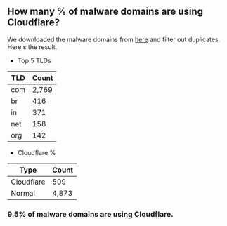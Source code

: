 ## How many % of malware domains are using Cloudflare?


We downloaded the malware domains from [here](https://urlhaus.abuse.ch) and filter out duplicates.
Here's the result.


[//]: # (start replacement)


- Top 5 TLDs

| TLD | Count |
| --- | --- |
| com | 2,769 |
| br | 416 |
| in | 371 |
| net | 158 |
| org | 142 |


- Cloudflare %

| Type | Count |
| --- | --- |
| Cloudflare | 509 |
| Normal | 4,873 |


### 9.5% of malware domains are using Cloudflare.